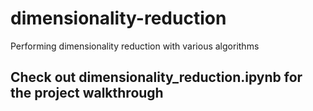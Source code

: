 # dimensionality-reduction

Performing dimensionality reduction with various algorithms

## Check out dimensionality_reduction.ipynb for the project walkthrough
